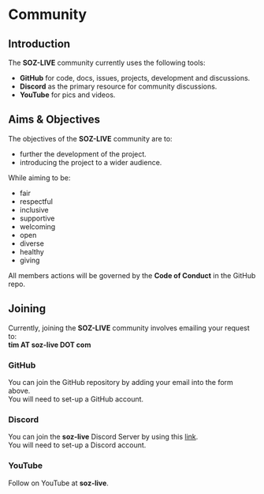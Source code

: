 # Community

## Introduction

The **SOZ-LIVE** community currently uses the following tools:

- **GitHub** for code, docs, issues, projects, development and discussions.
- **Discord** as the primary resource for community discussions.
- **YouTube** for pics and videos.

## Aims & Objectives

The objectives of the **SOZ-LIVE** community are to:

- further the development of the project.
- introducing the project to a wider audience.

While aiming to be:

- fair
- respectful
- inclusive
- supportive
- welcoming
- open
- diverse
- healthy
- giving

All members actions will be governed by the **Code of Conduct** in the GitHub repo.

## Joining

Currently, joining the **SOZ-LIVE** community involves emailing your request to:  
**tim AT soz-live DOT com**

### GitHub

You can join the GitHub repository by adding your email into the form above.  
You will need to set-up a GitHub account.

### Discord

You can join the **soz-live** Discord Server by using this [link](https://discord.gg/UwKKv3C3Mk).  
You will need to set-up a Discord account.

### YouTube

Follow on YouTube at **soz-live**.
